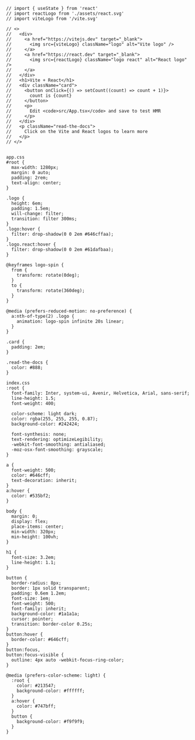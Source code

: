     // import { useState } from 'react'
    // import reactLogo from './assets/react.svg'
    // import viteLogo from '/vite.svg'
    
    // <>
    //   <div>
    //     <a href="https://vitejs.dev" target="_blank">
    //       <img src={viteLogo} className="logo" alt="Vite logo" />
    //     </a>
    //     <a href="https://react.dev" target="_blank">
    //       <img src={reactLogo} className="logo react" alt="React logo" />
    //     </a>
    //   </div>
    //   <h1>Vite + React</h1>
    //   <div className="card">
    //     <button onClick={() => setCount((count) => count + 1)}>
    //       count is {count}
    //     </button>
    //     <p>
    //       Edit <code>src/App.tsx</code> and save to test HMR
    //     </p>
    //   </div>
    //   <p className="read-the-docs">
    //     Click on the Vite and React logos to learn more
    //   </p>
    // </>


    app.css
    #root {
      max-width: 1280px;
      margin: 0 auto;
      padding: 2rem;
      text-align: center;
    }

    .logo {
      height: 6em;
      padding: 1.5em;
      will-change: filter;
      transition: filter 300ms;
    }
    .logo:hover {
      filter: drop-shadow(0 0 2em #646cffaa);
    }
    .logo.react:hover {
      filter: drop-shadow(0 0 2em #61dafbaa);
    }

    @keyframes logo-spin {
      from {
        transform: rotate(0deg);
      }
      to {
        transform: rotate(360deg);
      }
    }

    @media (prefers-reduced-motion: no-preference) {
      a:nth-of-type(2) .logo {
        animation: logo-spin infinite 20s linear;
      }
    }

    .card {
      padding: 2em;
    }

    .read-the-docs {
      color: #888;
    }

    index.css
    :root {
      font-family: Inter, system-ui, Avenir, Helvetica, Arial, sans-serif;
      line-height: 1.5;
      font-weight: 400;

      color-scheme: light dark;
      color: rgba(255, 255, 255, 0.87);
      background-color: #242424;

      font-synthesis: none;
      text-rendering: optimizeLegibility;
      -webkit-font-smoothing: antialiased;
      -moz-osx-font-smoothing: grayscale;
    }

    a {
      font-weight: 500;
      color: #646cff;
      text-decoration: inherit;
    }
    a:hover {
      color: #535bf2;
    }

    body {
      margin: 0;
      display: flex;
      place-items: center;
      min-width: 320px;
      min-height: 100vh;
    }

    h1 {
      font-size: 3.2em;
      line-height: 1.1;
    }

    button {
      border-radius: 8px;
      border: 1px solid transparent;
      padding: 0.6em 1.2em;
      font-size: 1em;
      font-weight: 500;
      font-family: inherit;
      background-color: #1a1a1a;
      cursor: pointer;
      transition: border-color 0.25s;
    }
    button:hover {
      border-color: #646cff;
    }
    button:focus,
    button:focus-visible {
      outline: 4px auto -webkit-focus-ring-color;
    }

    @media (prefers-color-scheme: light) {
      :root {
        color: #213547;
        background-color: #ffffff;
      }
      a:hover {
        color: #747bff;
      }
      button {
        background-color: #f9f9f9;
      }
    }

